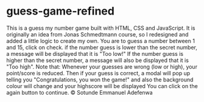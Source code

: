# guess-game-refined
This is a guess my number game built with HTML, CSS and JavaScript.
It is originally an idea from Jonas Schmedtmann course, so I redesigned and added a little logic to create my own.
You are to guess a number between 1 and 15, click on check.
if the number guess is lower than the secret number, a message will be displayed that it is "Too low!"
If the number guess is higher than the secret number, a message will also be displayed that it is "Too high".
Note that: Whenever your guesses are wrong (low or high), your point/score is reduced.
Then if your guess is correct, a modal will pop up telling you "Congratulations, you won the game!" and also the background colour will change and your highscore will be displayed 
You can click on the again button to continue.
© Sotunde Emmanuel Adefenwa 



